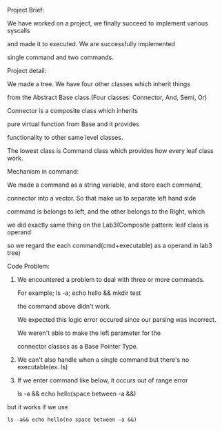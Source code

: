 Project Brief:

We have worked on a project, we finally succeed to implement various syscalls

and made it to executed. We are successfully implemented 

single command and two commands.



Project detail:

We made a tree. We have four other classes which inherit things 

from the Abstract Base class.(Four classes: Connector, And, Semi, Or)

Connector is a composite class which inherits 

pure virtual function from Base and it provides

functionality to other same level classes.

The lowest class is Command class which provides how every leaf class work.



Mechanism in command:

We made a command as a string variable, and store each command, 

connector into a vector. So that make us to separate left hand side

command is belongs to left, and the other belongs to the Right, which 

we did exactly same thing on the Lab3(Composite pattern: leaf class is operand

so we regard the each command(cmd+executable) as a operand in lab3 tree)



Code Problem:

1. We encountered a problem to deal with three or more commands.

	For example; ls -a; echo hello && mkdir test 
	
	the command above didn't work.

	We expected this logic error occured since our parsing was incorrect. 

	We weren't able to make the left parameter for the 
	
	connector classes as a Base Pointer Type.

2. We can't also handle when a single command but there's no executable(ex. ls) 

3. If we enter command like below, it occurs out of range error

	ls -a && echo hello(space between -a &&)

but it works if we use

	ls -a&& echo hello(no space between -a &&)
